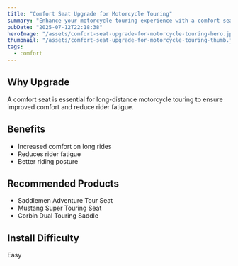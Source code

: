 ```yaml
---
title: "Comfort Seat Upgrade for Motorcycle Touring"
summary: "Enhance your motorcycle touring experience with a comfort seat upgrade."
pubDate: "2025-07-12T22:18:38"
heroImage: "/assets/comfort-seat-upgrade-for-motorcycle-touring-hero.jpg"
thumbnail: "/assets/comfort-seat-upgrade-for-motorcycle-touring-thumb.jpg"
tags:
  - comfort
---
```


<h2>Why Upgrade</h2>
<p>A comfort seat is essential for long-distance motorcycle touring to ensure improved comfort and reduce rider fatigue.</p>
<h2>Benefits</h2>
<ul>
  <li>Increased comfort on long rides</li>
  <li>Reduces rider fatigue</li>
  <li>Better riding posture</li>
</ul>
<h2>Recommended Products</h2>
<ul>
  <li>Saddlemen Adventure Tour Seat</li>
  <li>Mustang Super Touring Seat</li>
  <li>Corbin Dual Touring Saddle</li>
</ul>
<h2>Install Difficulty</h2>
<p>Easy</p>